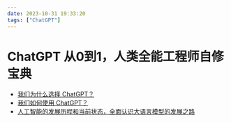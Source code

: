 ```yaml
---
date: 2023-10-31 19:33:20
tags: ["ChatGPT"]
---
```

# ChatGPT 从0到1，人类全能工程师自修宝典

- [我们为什么选择 ChatGPT？](/posts/2023/18.html)
- [我们如何使用 ChatGPT？](/posts/2023/19.html)
- [人工智能的发展历程和当前状态，全面认识大语言模型的发展之路](/posts/2023/48.html)
